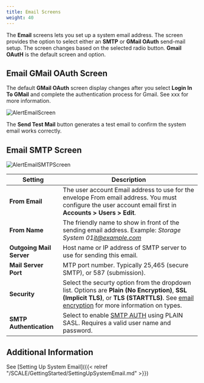 ```yaml
---
title: Email Screens
weight: 40
---
```



The **Email** screens lets you set up a system email address. The screen provides the option to select either an **SMTP** or **GMail OAuth** send-mail setup. The screen changes based on the selected radio button. **Gmail OAutH** is the default screen and option.

## Email GMail OAuth Screen
The default **GMail OAuth** screen display changes after you select **Login In To GMail** and complete the authentication process for Gmail. See xxx for more information.

![AlertEmailScreen](/images/SCALE/22.02/AlertEmailScreen.png "Alert Email Screen")

The **Send Test Mail** button generates a test email to confirm the system email works correctly.

## Email SMTP Screen

![AlertEmailSMTPScreen](/images/SCALE/22.02/AlertEmailSMTPScreen.png "Alert Email SMTP Screen")


| Setting | Description |
|---------|-------------|
| **From Email** | The user account Email address to use for the envelope From email address. You must configure the user account email first in **Accounts > Users > Edit**. |
| **From Name** | The friendly name to show in front of the sending email address. Example: *Storage System 01<it@example.com>* |
| **Outgoing Mail Server** | Host name or IP address of SMTP server to use for sending this email. |
| **Mail Server Port** | MTP port number. Typically 25,465 (secure SMTP), or 587 (submission). |
| **Security** | Select the securty option from the dropdown list. Options are **Plain (No Encryption)**, **SSL (Implicit TLS)**, or **TLS (STARTTLS)**. See [email encryption](https://www.fastmail.com/help/technical/ssltlsstarttls.html) for more information on types. |
| **SMTP Authentication** | Select to enable [SMTP AUTH](https://en.wikipedia.org/wiki/SMTP_Authentication) using PLAIN SASL. Requires a valid user name and password. |

## Additional Information

See [Setting Up System Email]({{< relref "/SCALE/GettingStarted/SettingUpSystemEmail.md" >}})
